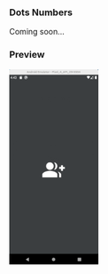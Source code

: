 ### Dots Numbers

Coming soon...

### Preview
<p>
<img src="../data/preview_DotsNumbers.gif" width="32%"/>
</p>